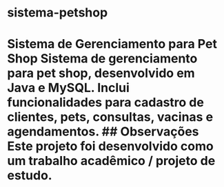 # sistema-petshop
# Sistema de Gerenciamento para Pet Shop   Sistema de gerenciamento para pet shop, desenvolvido em Java e MySQL. Inclui funcionalidades para cadastro de clientes, pets, consultas, vacinas e agendamentos.    ## Observações    Este projeto foi desenvolvido como um trabalho acadêmico / projeto de estudo.
